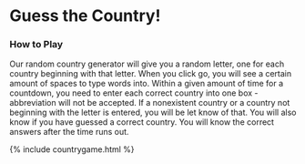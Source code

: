 # Guess the Country!
### How to Play
Our random country generator will give you a random letter, one for each country beginning with that letter. When you click go, you will see a certain amount of spaces to type words into. Within a given amount of time for a countdown, you need to enter each correct country into one box - abbreviation will not be accepted. If a nonexistent country or a country not beginning with the letter is entered, you will be let know of that. You will also know if you have guessed a correct country. You will know the correct answers after the time runs out.

{% include countrygame.html %}